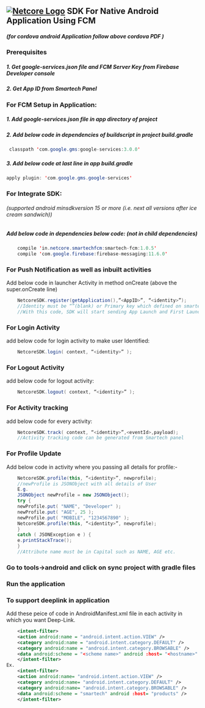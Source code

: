 ## [![Netcore Logo](https://netcore.in/wp-content/themes/netcore/img/Netcore-new-Logo.png)](http:www.netcore.in) SDK For Native Android Application Using FCM

##### (for cordova android Application follow above cordova PDF )

### Prerequisites

##### 1. Get google-services.json file and FCM Server Key from Firebase Developer console

##### 2. Get App ID from Smartech Panel

### For FCM  Setup in Application:

##### 1. Add google-services.json file in app directory of project

##### 2. Add below code in dependencies of buildscript in project build.gradle
```java
 classpath 'com.google.gms:google-services:3.0.0'
```

##### 3. Add below code at last line in app build.gradle
```java
apply plugin: 'com.google.gms.google-services'
```

### For Integrate SDK:    
###### (supported android minsdkversion 15 or more (i.e. next all versions after ice cream sandwich))

##### Add below code in dependencies below code: (not in child dependencies)
```java
    compile 'in.netcore.smartechfcm:smartech-fcm:1.0.5'
    compile 'com.google.firebase:firebase-messaging:11.6.0'
```
### For Push Notification as well as inbuilt activities
Add below code in launcher Activity in method onCreate (above the super.onCreate line)
```java
    NetcoreSDK.register(getApplication(),”<AppID>”, “<identity>”);
    //Identity must be “”(blank) or Primary key which defined on smartech Panel
    //With this code, SDK will start sending App Launch and First Launch activities by default.
```
### For Login Activity 
add below code for login activity to make user Identified:
```java
    NetcoreSDK.login( context, “<identity>” );
```
### For Logout Activity 
add below code for logout activity:
```java
    NetcoreSDK.logout( context, “<identity>” );
```
### For Activity tracking 
add below code for every activity:
```java
    NetcoreSDK.track( context, “<identity>”,<eventId>,payload);
    //Activity tracking code can be generated from Smartech panel
```
### For Profile Update
Add below code in activity where you passing all details for profile:-
```java
    NetcoreSDK.profile(this, “<identity>”, newprofile); 
    //newProfile is JSONObject with all details of User
    E.g. 
    JSONObject newProfile = new JSONObject();
    try {
    newProfile.put( "NAME", "Developer" );
    newProfile.put( "AGE", 25 );
    newProfile.put( "MOBILE", "1234567890" );
    NetcoreSDK.profile(this, “<identity>”, newprofile);
    }
    catch ( JSONException e ) {
    e.printStackTrace();
    }
    //Attribute name must be in Capital such as NAME, AGE etc.
```
### Go to tools->android and click on sync project with gradle files

### Run the application

### To support deeplink in application
Add these peice of code in AndroidManifest.xml file in each activity in which you want Deep-Link.

```xml
    <intent-filter>
    <action android:name = "android.intent.action.VIEW" />
    <category android:name = "android.intent.category.DEFAULT" />
    <category android:name = "android.intent.category.BROWSABLE" />
    <data android:scheme = "<scheme name>" android :host= "<hostname>" />
    </intent-filter>
Ex.
    <intent-filter>
    <action android:name= "android.intent.action.VIEW" />
    <category android:name= "android.intent.category.DEFAULT" />
    <category android:name= "android.intent.category.BROWSABLE" />
    <data android:scheme = "smartech" android :host= "products" />
    </intent-filter>
```


